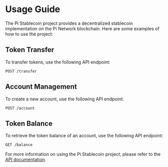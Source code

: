 # Usage Guide

The Pi Stablecoin project provides a decentralized stablecoin implementation on the Pi Network blockchain. Here are some examples of how to use the project:

## Token Transfer

To transfer tokens, use the following API endpoint: 

`POST /transfer`


## Account Management

To create a new account, use the following API endpoint:

`POST /account`


## Token Balance

To retrieve the token balance of an account, use the following API endpoint:

`GET /balance`


For more information on using the Pi Stablecoin project, please refer to the [API documentation](api.md).
